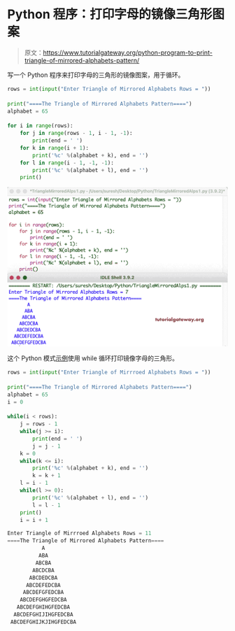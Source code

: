# Python 程序：打印字母的镜像三角形图案

> 原文：<https://www.tutorialgateway.org/python-program-to-print-triangle-of-mirrored-alphabets-pattern/>

写一个 Python 程序来打印字母的三角形的镜像图案，用于循环。

```py
rows = int(input("Enter Triangle of Mirrored Alphabets Rows = "))

print("====The Triangle of Mirrored Alphabets Pattern====")
alphabet = 65

for i in range(rows):
    for j in range(rows - 1, i - 1, -1):
        print(end = ' ')
    for k in range(i + 1):
        print('%c' %(alphabet + k), end = '')
    for l in range(i - 1, -1, -1):
        print('%c' %(alphabet + l), end = '')
    print()
```

![Python Program to Print Triangle of Mirrored Alphabets Pattern](img/9ea34b7fb56494df6f66c7e9f40969ee.png)

这个 Python 模式[示例](https://www.tutorialgateway.org/python-programming-examples/)使用 while 循环打印镜像字母的三角形。

```py
rows = int(input("Enter Triangle of Mirrroed Alphabets Rows = "))

print("====The Triangle of Mirrored Alphabets Pattern====")
alphabet = 65
i = 0

while(i < rows):
    j = rows - 1
    while(j >= i):
        print(end = ' ')
        j = j - 1
    k = 0
    while(k <= i):
        print('%c' %(alphabet + k), end = '')
        k = k + 1
    l = i - 1
    while(l >= 0):
        print('%c' %(alphabet + l), end = '')
        l = l - 1
    print()
    i = i + 1
```

```py
Enter Triangle of Mirrroed Alphabets Rows = 11
====The Triangle of Mirrored Alphabets Pattern====
           A
          ABA
         ABCBA
        ABCDCBA
       ABCDEDCBA
      ABCDEFEDCBA
     ABCDEFGFEDCBA
    ABCDEFGHGFEDCBA
   ABCDEFGHIHGFEDCBA
  ABCDEFGHIJIHGFEDCBA
 ABCDEFGHIJKJIHGFEDCBA
```